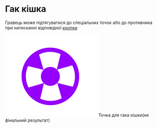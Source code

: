 # Гак кішка

Гравець може підтягуватися до спеціальних точок або до противника при натисканні відповідної [кнопки](keruvannya.md)

![](<../.gitbook/assets/image (4).png>)Точка для гака кішки(не фінальний результат)

